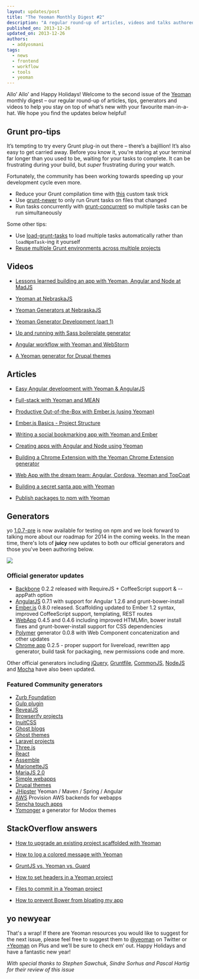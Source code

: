```yaml
---
layout: updates/post
title: "The Yeoman Monthly Digest #2"
description: "A regular round-up of articles, videos and talks authored by the Yeoman community."
published_on: 2013-12-26
updated_on: 2013-12-26
authors:
  - addyosmani
tags:
  - news
  - frontend
  - workflow
  - tools
  - yeoman
---
```

Allo’ Allo’ and Happy Holidays! Welcome to the second issue of the [Yeoman](http://yeoman.io) monthly digest – our regular round-up of articles, tips, generators and videos to help you stay on top of what’s new with your favourite man-in-a-hat. We hope you find the updates below helpful!

## Grunt pro-tips

It’s tempting to try every Grunt plug-in out there – there’s a bajillion! It’s also easy to get carried away. Before you know it, you’re staring at your terminal far longer than you used to be, waiting for your tasks to complete. It can be frustrating during your build, but *super* frustrating during your watch.

Fortunately, the community has been working towards speeding up your development cycle even more.

* Reduce your Grunt compilation time with [this](https://github.com/gruntjs/grunt/issues/975#issuecomment-29058707) custom task trick
* Use [grunt-newer](https://github.com/tschaub/grunt-newer) to only run Grunt tasks on files that changed
* Run tasks concurrently with [grunt-concurrent](https://github.com/sindresorhus/grunt-concurrent) so multiple tasks can be run simultaneously

Some other tips:

* Use [load-grunt-tasks](https://github.com/sindresorhus/load-grunt-tasks) to load multiple tasks automatically rather than `loadNpmTask`-ing it yourself
* [Reuse multiple Grunt environments across multiple projects](https://npmjs.org/package/grunt-source)

## Videos

* [Lessons learned building an app with Yeoman, Angular and Node at MadJS](https://www.youtube.com/watch?v=VvrpjH5g9Fo)

* [Yeoman at NebraskaJS](https://www.youtube.com/watch?v=TUk19YoP-oI)

* [Yeoman Generators at NebraskaJS](https://www.youtube.com/watch?v=oPfeuVtOGz4)

* [Yeoman Generator Development (part 1)](https://www.youtube.com/watch?v=q-KRiwXhbhU)

* [Up and running with Sass boilerplate generator](https://www.youtube.com/watch?v=KqG4sY0KBAo)

* [Angular workflow with Yeoman and WebStorm](https://www.youtube.com/watch?v=_HYVuHHR55A)

* [A Yeoman generator for Drupal themes](https://www.youtube.com/watch?v=5YnC7iQBObk)


## Articles

* [Easy Angular development with Yeoman & AngularJS](http://jjt.io/2013/11/14/easy-angular-development-yeoman-generator-angular/)

* [Full-stack with Yeoman and MEAN](
http://addyosmani.com/blog/full-stack-javascript-with-mean-and-yeoman/)

* [Productive Out-of-the-Box with Ember.js (using Yeoman)](
http://www.infoq.com/presentations/emberjs-tools-yeoman)

* [Ember.js Basics - Project Structure](http://www.infragistics.com/community/blogs/brent_schooley/archive/2013/11/19/ember-js-basics-project-structure.aspx)

* [Writing a social bookmarking app with Yeoman and Ember](https://www.openshift.com/blogs/day-24-yeoman-ember-the-missing-tutorial)

* [Creating apps with Angular and Node using Yeoman](http://tylerhenkel.com/creating-apps-with-angular-and-node-using-yeoman/)

* [Building a Chrome Extension with the Yeoman Chrome Extension generator](https://www.openshift.com/blogs/day-29-yeoman-chrome-generator-write-your-first-google-chrome-extension)

* [Web App with the dream team: Angular, Cordova, Yeoman and TopCoat](http://www.numediaweb.com/web-app-with-dream-team/)

* [Building a secret santa app with Yeoman](http://www.christopherlaughlin.co.uk/2013/12/15/secret-santa-any-excuse-to-use-javascript/)

* [Publish packages to npm with Yeoman](
http://h3manth.com/new/blog/2013/publish-packages-to-npm-with-yeoman/)

## Generators

yo [1.0.7-pre](https://npmjs.org/package/yo) is now available for testing on npm and we look forward to talking more about our roadmap for 2014 in the coming weeks. In the mean time, there's lots of **juicy** new updates to both our official generators and those you've been authoring below.

![]({{site.WFBaseUrl}}/updates/images/2013/12/yeoman-digest/KY2KVeX.jpg)

### Official generator updates

* [Backbone](https://github.com/yeoman/generator-backbone/releases/tag/v0.2.2) 0.2.2 released with RequireJS + CoffeeScript support & --appPath option
* [AngularJS](https://github.com/yeoman/generator-angular/releases) 0.7.1 with support for Angular 1.2.6 and grunt-bower-install
* [Ember.js](https://github.com/yeoman/generator-ember/releases/tag/v0.8.0) 0.8.0 released. Scaffolding updated to Ember 1.2 syntax, improved CoffeeScript support, templating, REST routes
* [WebApp](https://github.com/yeoman/generator-webapp/blob/master/changelog.md) 0.4.5 and 0.4.6 including improved HTMLMin, bower install fixes and grunt-bower-install support for CSS dependencies
* [Polymer](https://github.com/yeoman/generator-polymer/releases/tag/0.0.8) generator 0.0.8 with Web Component concatenization and other updates
* [Chrome app](https://github.com/yeoman/generator-chromeapp) 0.2.5 - proper support for livereload, rewritten app generator, build task for packaging, new permissions code and more.

Other official generators including [jQuery](https://github.com/yeoman/generator-jquery), [Gruntfile](https://github.com/yeoman/generator-gruntfile), [CommonJS](https://github.com/yeoman/generator-commonjs), [NodeJS](https://github.com/yeoman/generator-node) and [Mocha](https://github.com/yeoman/generator-mocha) have also been updated.

### Featured Community generators

* [Zurb Foundation](https://github.com/bauschan/generator-zurb-foundation)
* [Gulp plugin](https://github.com/hparra/generator-gulp-plugin)
* [RevealJS](https://github.com/slara/generator-reveal)
* [Browserify projects](https://github.com/vincentmac/generator-browserify/)
* [InuitCSS](https://github.com/tgdev/generator-inuit)
* [Ghost blogs](http://learnjs.io/blog/2013/11/11/yo-ghost/)
* [Ghost themes](https://github.com/diogobeda/generator-ghost-theme)
* [Laravel projects](https://github.com/vijaysai/generator-genlaravel)
* [Three.js](https://github.com/timmywil/generator-threejs)
* [React](https://github.com/petehunt/generator-react-quickstart)
* [Assemble](https://github.com/assemble/generator-assemble)
* [MarionetteJS](https://github.com/mrichard/generator-marionette)
* [MariaJS 2.0](https://github.com/revathskumar/generator-maria/releases/tag/v0.2.0)
* [Simple webapps](http://jorshasaur.us/simple-web-app-generator-for-yeoman/)
* [Drupal themes](https://github.com/pixelmord/generator-drupaltheme)
* [JHipster](http://jhipster.github.io/2013/12/03/jhipster-release-0.2.0.html) Yeoman / Maven / Spring / Angular
* [AWS](https://github.com/pius/generator-aws) Provision AWS backends for webapps
* [Sencha touch apps](https://github.com/kashiro/generator-senchatouch)
* [Yomonger](http://devries.jp/blog/2013/11/22/meet-yomonger/) a generator for Modox themes


## StackOverflow answers

* [How to upgrade an existing project scaffolded with Yeoman](http://stackoverflow.com/questions/18480316/how-to-upgrade-existing-project-scaffolded-with-yeoman)

* [How to log a colored message with Yeoman](http://stackoverflow.com/questions/18354585/how-to-log-a-colored-message-with-yeoman/18369822#18369822)

* [GruntJS vs. Yeoman vs. Guard](http://stackoverflow.com/questions/13299068/gruntjs-vs-yeoman-vs-guard/13685443#13685443)

* [How to set headers in a Yeoman project](http://stackoverflow.com/questions/14617111/yeoman-how-to-set-headers-htaccess/14623169#14623169)

* [Files to commit in a Yeoman project](http://stackoverflow.com/questions/18241893/files-to-commit-to-repository-in-a-yeoman-project/18248303#18248303)

* [How to prevent Bower from bloating my app](http://stackoverflow.com/questions/20683349/how-to-prevent-bower-from-bloating-my-app)

## yo newyear

That's a wrap! If there are Yeoman resources you would like to suggest for the next issue, please feel free to suggest them to [@yeoman](http://twitter.com/yeoman) on Twitter or [+Yeoman](https://plus.google.com/101063139999404044459) on Plus and we’ll be sure to check em’ out. Happy Holidays and have a fantastic new year!

*With special thanks to Stephen Sawchuk, Sindre Sorhus and Pascal Hartig for their review of this issue*
